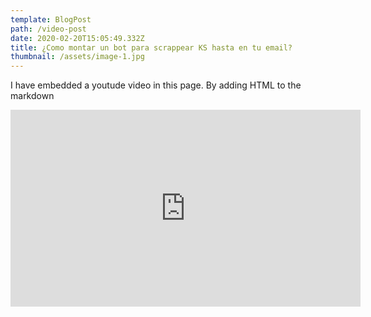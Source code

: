 ```yaml
---
template: BlogPost
path: /video-post
date: 2020-02-20T15:05:49.332Z
title: ¿Como montar un bot para scrappear KS hasta en tu email?
thumbnail: /assets/image-1.jpg
---
```

I have embedded a youtude video in this page. By adding HTML to the markdown

<iframe width="560" height="315" src="https://www.youtube.com/embed/ZZY-Ytrw2co" frameborder="0" allow="accelerometer; autoplay; encrypted-media; gyroscope; picture-in-picture" allowfullscreen></iframe>

